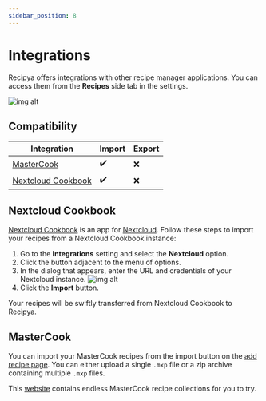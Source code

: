 ```yaml
---
sidebar_position: 8
---
```


# Integrations

Recipya offers integrations with other recipe manager applications. You can access them from the **Recipes** side tab
in the settings.

![img alt](/img/features/settings-integrations.png)

## Compatibility

| Integration                                                    | Import             | Export |
|----------------------------------------------------------------|--------------------|--------|
| [MasterCook](https://www.mastercook.com)                       | :heavy_check_mark: | :x:    |
| [Nextcloud Cookbook](https://apps.nextcloud.com/apps/cookbook) | :heavy_check_mark: | :x:    |

## Nextcloud Cookbook

[Nextcloud Cookbook](https://github.com/nextcloud/cookbook) is an app for [Nextcloud](https://nextcloud.com/). 
Follow these steps to import your recipes from a Nextcloud Cookbook instance:

1. Go to the **Integrations** setting and select the **Nextcloud** option.
2. Click the button adjacent to the menu of options.
3. In the dialog that appears, enter the URL and credentials of your Nextcloud instance.
   ![img alt](/img/features/settings-integrations-nextcloud.png)
4. Click the **Import** button.

Your recipes will be swiftly transferred from Nextcloud Cookbook to Recipya.

## MasterCook

You can import your MasterCook recipes from the import button on the 
[add recipe page](/docs/features/recipes/add#import). You can either upload a single `.mxp` file or a zip archive 
containing multiple `.mxp` files.

This [website](https://www.grassrootsrecipes.com/) contains endless MasterCook recipe collections for you to try.
